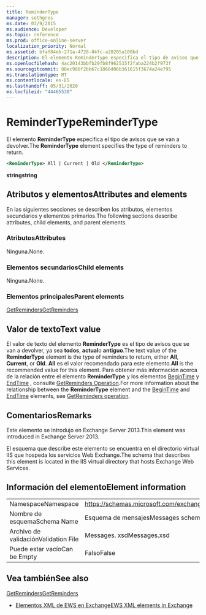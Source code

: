 ```yaml
---
title: ReminderType
manager: sethgros
ms.date: 03/9/2015
ms.audience: Developer
ms.topic: reference
ms.prod: office-online-server
localization_priority: Normal
ms.assetid: bfaf84eb-271a-4728-84fc-a20205a100bd
description: El elemento ReminderType especifica el tipo de avisos que se van a devolver.
ms.openlocfilehash: 4ac20143bbfb29fb8f962515f2faba224b2f973f
ms.sourcegitcommit: 88ec988f2bb67c1866d06b361615f3674a24e795
ms.translationtype: MT
ms.contentlocale: es-ES
ms.lasthandoff: 05/31/2020
ms.locfileid: "44465530"
---
```

# <a name="remindertype"></a><span data-ttu-id="47278-103">ReminderType</span><span class="sxs-lookup"><span data-stu-id="47278-103">ReminderType</span></span>

<span data-ttu-id="47278-104">El elemento **ReminderType** especifica el tipo de avisos que se van a devolver.</span><span class="sxs-lookup"><span data-stu-id="47278-104">The **ReminderType** element specifies the type of reminders to return.</span></span> 
  
```XML
<ReminderType> All | Current | Old </ReminderType>
```

 <span data-ttu-id="47278-105">**string**</span><span class="sxs-lookup"><span data-stu-id="47278-105">**string**</span></span>
## <a name="attributes-and-elements"></a><span data-ttu-id="47278-106">Atributos y elementos</span><span class="sxs-lookup"><span data-stu-id="47278-106">Attributes and elements</span></span>

<span data-ttu-id="47278-107">En las siguientes secciones se describen los atributos, elementos secundarios y elementos primarios.</span><span class="sxs-lookup"><span data-stu-id="47278-107">The following sections describe attributes, child elements, and parent elements.</span></span>
  
### <a name="attributes"></a><span data-ttu-id="47278-108">Atributos</span><span class="sxs-lookup"><span data-stu-id="47278-108">Attributes</span></span>

<span data-ttu-id="47278-109">Ninguna.</span><span class="sxs-lookup"><span data-stu-id="47278-109">None.</span></span>
  
### <a name="child-elements"></a><span data-ttu-id="47278-110">Elementos secundarios</span><span class="sxs-lookup"><span data-stu-id="47278-110">Child elements</span></span>

<span data-ttu-id="47278-111">Ninguna.</span><span class="sxs-lookup"><span data-stu-id="47278-111">None.</span></span>
  
### <a name="parent-elements"></a><span data-ttu-id="47278-112">Elementos principales</span><span class="sxs-lookup"><span data-stu-id="47278-112">Parent elements</span></span>

[<span data-ttu-id="47278-113">GetReminders</span><span class="sxs-lookup"><span data-stu-id="47278-113">GetReminders</span></span>](getreminders.md)
  
## <a name="text-value"></a><span data-ttu-id="47278-114">Valor de texto</span><span class="sxs-lookup"><span data-stu-id="47278-114">Text value</span></span>

<span data-ttu-id="47278-115">El valor de texto del elemento **ReminderType** es el tipo de avisos que se van a devolver, ya sea **todos**, **actual**o **antiguo**.</span><span class="sxs-lookup"><span data-stu-id="47278-115">The text value of the **ReminderType** element is the type of reminders to return, either **All**, **Current**, or **Old**.</span></span> <span data-ttu-id="47278-116">**All** es el valor recomendado para este elemento.</span><span class="sxs-lookup"><span data-stu-id="47278-116">**All** is the recommended value for this element.</span></span> <span data-ttu-id="47278-117">Para obtener más información acerca de la relación entre el elemento **ReminderType** y los elementos [BeginTime](begintime.md) y [EndTime](endtime-remindermessagedatatype.md) , consulte [GetReminders Operation](getreminders-operation.md).</span><span class="sxs-lookup"><span data-stu-id="47278-117">For more information about the relationship between the **ReminderType** element and the [BeginTime](begintime.md) and [EndTime](endtime-remindermessagedatatype.md) elements, see [GetReminders operation](getreminders-operation.md).</span></span>
  
## <a name="remarks"></a><span data-ttu-id="47278-118">Comentarios</span><span class="sxs-lookup"><span data-stu-id="47278-118">Remarks</span></span>

<span data-ttu-id="47278-119">Este elemento se introdujo en Exchange Server 2013.</span><span class="sxs-lookup"><span data-stu-id="47278-119">This element was introduced in Exchange Server 2013.</span></span>
  
<span data-ttu-id="47278-120">El esquema que describe este elemento se encuentra en el directorio virtual IIS que hospeda los servicios Web Exchange.</span><span class="sxs-lookup"><span data-stu-id="47278-120">The schema that describes this element is located in the IIS virtual directory that hosts Exchange Web Services.</span></span>
  
## <a name="element-information"></a><span data-ttu-id="47278-121">Información del elemento</span><span class="sxs-lookup"><span data-stu-id="47278-121">Element information</span></span>

|||
|:-----|:-----|
|<span data-ttu-id="47278-122">Namespace</span><span class="sxs-lookup"><span data-stu-id="47278-122">Namespace</span></span>  <br/> |https://schemas.microsoft.com/exchange/services/2006/messages  <br/> |
|<span data-ttu-id="47278-123">Nombre de esquema</span><span class="sxs-lookup"><span data-stu-id="47278-123">Schema Name</span></span>  <br/> |<span data-ttu-id="47278-124">Esquema de mensajes</span><span class="sxs-lookup"><span data-stu-id="47278-124">Messages schema</span></span>  <br/> |
|<span data-ttu-id="47278-125">Archivo de validación</span><span class="sxs-lookup"><span data-stu-id="47278-125">Validation File</span></span>  <br/> |<span data-ttu-id="47278-126">Messages. xsd</span><span class="sxs-lookup"><span data-stu-id="47278-126">Messages.xsd</span></span>  <br/> |
|<span data-ttu-id="47278-127">Puede estar vacío</span><span class="sxs-lookup"><span data-stu-id="47278-127">Can be Empty</span></span>  <br/> |<span data-ttu-id="47278-128">Falso</span><span class="sxs-lookup"><span data-stu-id="47278-128">False</span></span>  <br/> |
   
## <a name="see-also"></a><span data-ttu-id="47278-129">Vea también</span><span class="sxs-lookup"><span data-stu-id="47278-129">See also</span></span>



[<span data-ttu-id="47278-130">GetReminders</span><span class="sxs-lookup"><span data-stu-id="47278-130">GetReminders</span></span>](getreminders.md)


- [<span data-ttu-id="47278-131">Elementos XML de EWS en Exchange</span><span class="sxs-lookup"><span data-stu-id="47278-131">EWS XML elements in Exchange</span></span>](ews-xml-elements-in-exchange.md)

